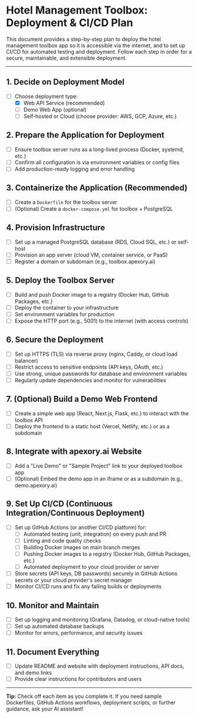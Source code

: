 # Hotel Management Toolbox: Deployment & CI/CD Plan

This document provides a step-by-step plan to deploy the hotel management toolbox app so it is accessible via the internet, and to set up CI/CD for automated testing and deployment. Follow each step in order for a secure, maintainable, and extensible deployment.

---

## 1. Decide on Deployment Model
- [ ] Choose deployment type:
  - [x] Web API Service (recommended)
  - [ ] Demo Web App (optional)
  - [ ] Self-hosted or Cloud (choose provider: AWS, GCP, Azure, etc.)

## 2. Prepare the Application for Deployment
- [ ] Ensure toolbox server runs as a long-lived process (Docker, systemd, etc.)
- [ ] Confirm all configuration is via environment variables or config files
- [ ] Add production-ready logging and error handling

## 3. Containerize the Application (Recommended)
- [ ] Create a `Dockerfile` for the toolbox server
- [ ] (Optional) Create a `docker-compose.yml` for toolbox + PostgreSQL

## 4. Provision Infrastructure
- [ ] Set up a managed PostgreSQL database (RDS, Cloud SQL, etc.) or self-host
- [ ] Provision an app server (cloud VM, container service, or PaaS)
- [ ] Register a domain or subdomain (e.g., toolbox.apexory.ai)

## 5. Deploy the Toolbox Server
- [ ] Build and push Docker image to a registry (Docker Hub, GitHub Packages, etc.)
- [ ] Deploy the container to your infrastructure
- [ ] Set environment variables for production
- [ ] Expose the HTTP port (e.g., 5001) to the internet (with access controls)

## 6. Secure the Deployment
- [ ] Set up HTTPS (TLS) via reverse proxy (nginx, Caddy, or cloud load balancer)
- [ ] Restrict access to sensitive endpoints (API keys, OAuth, etc.)
- [ ] Use strong, unique passwords for database and environment variables
- [ ] Regularly update dependencies and monitor for vulnerabilities

## 7. (Optional) Build a Demo Web Frontend
- [ ] Create a simple web app (React, Next.js, Flask, etc.) to interact with the toolbox API
- [ ] Deploy the frontend to a static host (Vercel, Netlify, etc.) or as a subdomain

## 8. Integrate with apexory.ai Website
- [ ] Add a "Live Demo" or "Sample Project" link to your deployed toolbox app
- [ ] (Optional) Embed the demo app in an iframe or as a subdomain (e.g., demo.apexory.ai)

## 9. Set Up CI/CD (Continuous Integration/Continuous Deployment)
- [ ] Set up GitHub Actions (or another CI/CD platform) for:
  - [ ] Automated testing (unit, integration) on every push and PR
  - [ ] Linting and code quality checks
  - [ ] Building Docker images on main branch merges
  - [ ] Pushing Docker images to a registry (Docker Hub, GitHub Packages, etc.)
  - [ ] Automated deployment to your cloud provider or server
- [ ] Store secrets (API keys, DB passwords) securely in GitHub Actions secrets or your cloud provider's secret manager
- [ ] Monitor CI/CD runs and fix any failing builds or deployments

## 10. Monitor and Maintain
- [ ] Set up logging and monitoring (Grafana, Datadog, or cloud-native tools)
- [ ] Set up automated database backups
- [ ] Monitor for errors, performance, and security issues

## 11. Document Everything
- [ ] Update README and website with deployment instructions, API docs, and demo links
- [ ] Provide clear instructions for contributors and users

---

**Tip:** Check off each item as you complete it. If you need sample Dockerfiles, GitHub Actions workflows, deployment scripts, or further guidance, ask your AI assistant! 